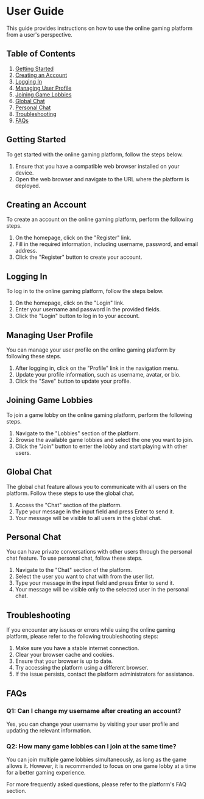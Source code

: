 # User Guide

This guide provides instructions on how to use the online gaming platform from a user's perspective.

## Table of Contents

1. [Getting Started](#getting-started)
2. [Creating an Account](#creating-an-account)
3. [Logging In](#logging-in)
4. [Managing User Profile](#managing-user-profile)
5. [Joining Game Lobbies](#joining-game-lobbies)
6. [Global Chat](#global-chat)
7. [Personal Chat](#personal-chat)
8. [Troubleshooting](#troubleshooting)
9. [FAQs](#faqs)

## Getting Started

To get started with the online gaming platform, follow the steps below.

1. Ensure that you have a compatible web browser installed on your device.
2. Open the web browser and navigate to the URL where the platform is deployed.

## Creating an Account

To create an account on the online gaming platform, perform the following steps.

1. On the homepage, click on the "Register" link.
2. Fill in the required information, including username, password, and email address.
3. Click the "Register" button to create your account.

## Logging In

To log in to the online gaming platform, follow the steps below.

1. On the homepage, click on the "Login" link.
2. Enter your username and password in the provided fields.
3. Click the "Login" button to log in to your account.

## Managing User Profile

You can manage your user profile on the online gaming platform by following these steps.

1. After logging in, click on the "Profile" link in the navigation menu.
2. Update your profile information, such as username, avatar, or bio.
3. Click the "Save" button to update your profile.

## Joining Game Lobbies

To join a game lobby on the online gaming platform, perform the following steps.

1. Navigate to the "Lobbies" section of the platform.
2. Browse the available game lobbies and select the one you want to join.
3. Click the "Join" button to enter the lobby and start playing with other users.

## Global Chat

The global chat feature allows you to communicate with all users on the platform. Follow these steps to use the global chat.

1. Access the "Chat" section of the platform.
2. Type your message in the input field and press Enter to send it.
3. Your message will be visible to all users in the global chat.

## Personal Chat

You can have private conversations with other users through the personal chat feature. To use personal chat, follow these steps.

1. Navigate to the "Chat" section of the platform.
2. Select the user you want to chat with from the user list.
3. Type your message in the input field and press Enter to send it.
4. Your message will be visible only to the selected user in the personal chat.

## Troubleshooting

If you encounter any issues or errors while using the online gaming platform, please refer to the following troubleshooting steps:

1. Make sure you have a stable internet connection.
2. Clear your browser cache and cookies.
3. Ensure that your browser is up to date.
4. Try accessing the platform using a different browser.
5. If the issue persists, contact the platform administrators for assistance.

## FAQs

### Q1: Can I change my username after creating an account?

Yes, you can change your username by visiting your user profile and updating the relevant information.

### Q2: How many game lobbies can I join at the same time?

You can join multiple game lobbies simultaneously, as long as the game allows it. However, it is recommended to focus on one game lobby at a time for a better gaming experience.

For more frequently asked questions, please refer to the platform's FAQ section.

